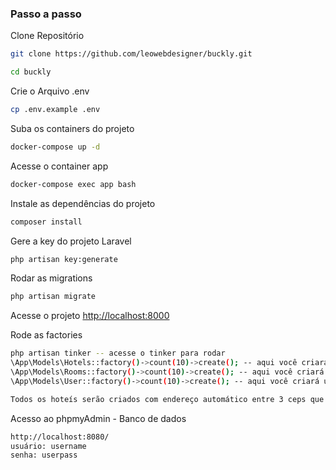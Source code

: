 
### Passo a passo
Clone Repositório
```sh
git clone https://github.com/leowebdesigner/buckly.git
```
```sh
cd buckly
```

Crie o Arquivo .env
```sh
cp .env.example .env
```

Suba os containers do projeto
```sh
docker-compose up -d
```


Acesse o container app
```sh
docker-compose exec app bash
```


Instale as dependências do projeto
```sh
composer install
```

Gere a key do projeto Laravel
```sh
php artisan key:generate
```


Rodar as migrations
```sh
php artisan migrate
```

Acesse o projeto
[http://localhost:8000](http://localhost:8000)

Rode as factories 
```sh
php artisan tinker -- acesse o tinker para rodar 
\App\Models\Hotels::factory()->count(10)->create(); -- aqui você criará hotéis sem quartos
\App\Models\Rooms::factory()->count(10)->create(); -- aqui você criará quartos e hotéis já relacionados
\App\Models\User::factory()->count(10)->create(); -- aqui você criará usuários com senha padrão 12345

Todos os hoteís serão criados com endereço automático entre 3 ceps que deixei na factory usando a api VIACEP
```

Acesso ao phpmyAdmin - Banco de dados
```sh
http://localhost:8080/ 
usuário: username
senha: userpass
```
